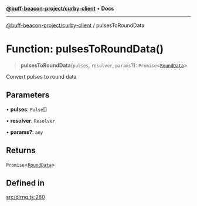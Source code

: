 [**@buff-beacon-project/curby-client**](../index.md) • **Docs**

***

[@buff-beacon-project/curby-client](../index.md) / pulsesToRoundData

# Function: pulsesToRoundData()

> **pulsesToRoundData**(`pulses`, `resolver`, `params`?): `Promise`\<[`RoundData`](../type-aliases/RoundData.md)\>

Convert pulses to round data

## Parameters

• **pulses**: `Pulse`[]

• **resolver**: `Resolver`

• **params?**: `any`

## Returns

`Promise`\<[`RoundData`](../type-aliases/RoundData.md)\>

## Defined in

[src/dirng.ts:280](https://github.com/buff-beacon-project/curby-js-client/blob/d961ea8fc79685bb955a01063f4c2d40db48941d/src/dirng.ts#L280)
